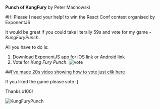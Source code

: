 **Punch of KungFury** by Peter Machowski

#Hi Please I need your help! to win the React Conf contest organised by ExponentJS

It would be great if you could take literally 59s and vote for my game - *KungFuryPunch*. 

All you have to do is:
1. Download ExponentJS app for [iOS link](https://itunes.apple.com/pl/app/exponent/id982107779?mt=8) or [Android link](https://play.google.com/store/apps/details?id=host.exp.exponent)
2. Vote for *Kung Fury Punch*. 
![vote](https://raw.githubusercontent.com/pmachowski/KFP/master/assets/vote.png)

##[I’ve made 20s video showing how to vote just clik here](https://dl.dropboxusercontent.com/u/9885756/how_to_vote_on_kung_fury.mp4)

If you liked the game please vote :]

Thanks x100!

![KungFuryPunch](https://raw.githubusercontent.com/pmachowski/KFP/master/assets/ui/tutorial.png)
